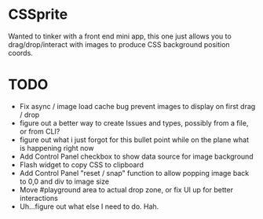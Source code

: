 CSSprite
========

Wanted to tinker with a front end mini app, this one just allows you to drag/drop/interact with images to produce CSS background position coords.


TODO
========

- Fix async / image load cache bug prevent images to display on first drag / drop
- figure out a better way to create Issues and types, possibly from a file, or from CLI?
- figure out what i just forgot for this bullet point while on the plane what is happening right now
- Add Control Panel checkbox to show data source for image background
- Flash widget to copy CSS to clipboard
- Add Control Panel "reset / snap" function to allow popping image back to 0,0 and div to image size
- Move #playground area to actual drop zone, or fix UI up for better interactions
- Uh...figure out what else I need to do. Hah.
